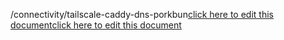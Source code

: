 /connectivity/tailscale-caddy-dns-porkbun<a href="https://github.com/BotParty/homelab_status_page/blob/main/connectivity/tailscale-caddy-dns-porkbun">click here to edit this document</a><a href="https://github.com/BotParty/homelab_status_page/blob/main/connectivity/tailscale-caddy-dns-porkbun">click here to edit this document</a>